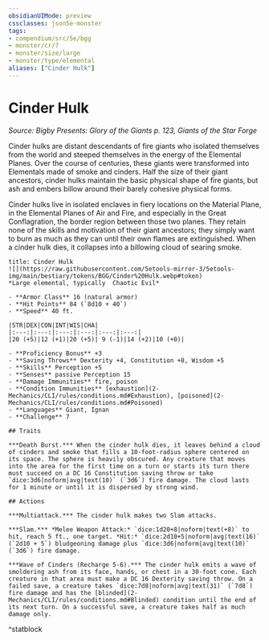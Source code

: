 ```yaml
---
obsidianUIMode: preview
cssclasses: json5e-monster
tags:
- compendium/src/5e/bgg
- monster/cr/7
- monster/size/large
- monster/type/elemental
aliases: ["Cinder Hulk"]
---
```

# Cinder Hulk
*Source: Bigby Presents: Glory of the Giants p. 123, Giants of the Star Forge*  

Cinder hulks are distant descendants of fire giants who isolated themselves from the world and steeped themselves in the energy of the Elemental Planes. Over the course of centuries, these giants were transformed into Elementals made of smoke and cinders. Half the size of their giant ancestors, cinder hulks maintain the basic physical shape of fire giants, but ash and embers billow around their barely cohesive physical forms.

Cinder hulks live in isolated enclaves in fiery locations on the Material Plane, in the Elemental Planes of Air and Fire, and especially in the Great Conflagration, the border region between those two planes. They retain none of the skills and motivation of their giant ancestors; they simply want to burn as much as they can until their own flames are extinguished. When a cinder hulk dies, it collapses into a billowing cloud of searing smoke.

```ad-statblock
title: Cinder Hulk
![](https://raw.githubusercontent.com/5etools-mirror-3/5etools-img/main/bestiary/tokens/BGG/Cinder%20Hulk.webp#token)
*Large elemental, typically  Chaotic Evil*

- **Armor Class** 16 (natural armor)
- **Hit Points** 84 (`8d10 + 40`)
- **Speed** 40 ft.

|STR|DEX|CON|INT|WIS|CHA|
|:---:|:---:|:---:|:---:|:---:|:---:|
|20 (+5)|12 (+1)|20 (+5)| 9 (-1)|14 (+2)|10 (+0)|

- **Proficiency Bonus** +3
- **Saving Throws** Dexterity +4, Constitution +8, Wisdom +5
- **Skills** Perception +5
- **Senses** passive Perception 15
- **Damage Immunities** fire, poison
- **Condition Immunities** [exhaustion](2-Mechanics/CLI/rules/conditions.md#Exhaustion), [poisoned](2-Mechanics/CLI/rules/conditions.md#Poisoned)
- **Languages** Giant, Ignan
- **Challenge** 7

## Traits

***Death Burst.*** When the cinder hulk dies, it leaves behind a cloud of cinders and smoke that fills a 10-foot-radius sphere centered on its space. The sphere is heavily obscured. Any creature that moves into the area for the first time on a turn or starts its turn there must succeed on a DC 16 Constitution saving throw or take `dice:3d6|noform|avg|text(10)` (`3d6`) fire damage. The cloud lasts for 1 minute or until it is dispersed by strong wind.

## Actions

***Multiattack.*** The cinder hulk makes two Slam attacks.

***Slam.*** *Melee Weapon Attack:* `dice:1d20+8|noform|text(+8)` to hit, reach 5 ft., one target. *Hit:* `dice:2d10+5|noform|avg|text(16)` (`2d10 + 5`) bludgeoning damage plus `dice:3d6|noform|avg|text(10)` (`3d6`) fire damage.

***Wave of Cinders (Recharge 5-6).*** The cinder hulk emits a wave of smoldering ash from its face, hands, or chest in a 30-foot cone. Each creature in that area must make a DC 16 Dexterity saving throw. On a failed save, a creature takes `dice:7d8|noform|avg|text(31)` (`7d8`) fire damage and has the [blinded](2-Mechanics/CLI/rules/conditions.md#Blinded) condition until the end of its next turn. On a successful save, a creature takes half as much damage only.
```
^statblock